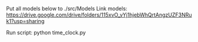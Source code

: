 Put all models below to ./src/Models
Link models:
https://drive.google.com/drive/folders/115xvO_vYj1hjebWhQrtAngzUZF3NRuk1?usp=sharing

Run script:
python time_clock.py